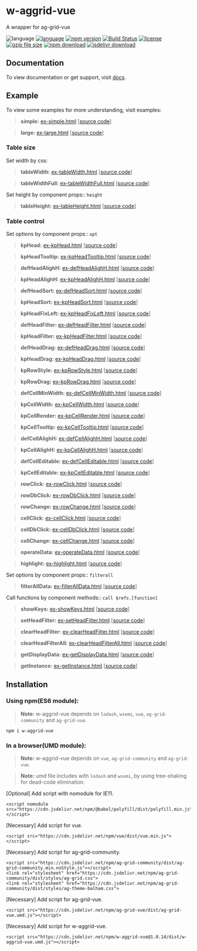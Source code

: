 # w-aggrid-vue
A wrapper for ag-grid-vue

![language](https://img.shields.io/badge/language-JavaScript-orange.svg) 
[![language](https://img.shields.io/badge/vue-2.x-brightgreen.svg)](https://github.com/vuejs/vue) 
[![npm version](http://img.shields.io/npm/v/w-aggrid-vue.svg?style=flat)](https://npmjs.org/package/w-aggrid-vue) 
[![Build Status](https://travis-ci.org/yuda-lyu/w-aggrid-vue.svg?branch=master)](https://travis-ci.org/yuda-lyu/w-aggrid-vue) 
[![license](https://img.shields.io/npm/l/w-aggrid-vue.svg?style=flat)](https://npmjs.org/package/w-aggrid-vue) 
[![gzip file size](http://img.badgesize.io/yuda-lyu/w-aggrid-vue/master/dist/w-aggrid-vue.umd.js.svg?compression=gzip)](https://github.com/yuda-lyu/w-aggrid-vue)
[![npm download](https://img.shields.io/npm/dt/w-aggrid-vue.svg)](https://npmjs.org/package/w-aggrid-vue) 
[![jsdelivr download](https://img.shields.io/jsdelivr/npm/hm/w-aggrid-vue.svg)](https://www.jsdelivr.com/package/npm/w-aggrid-vue)

## Documentation
To view documentation or get support, visit [docs](https://yuda-lyu.github.io/w-aggrid-vue/module-WAgGridVue.html).

## Example
To view some examples for more understanding, visit examples:

> **simple:** [ex-simple.html](https://yuda-lyu.github.io/w-aggrid-vue/examples/ex-simple.html) [[source code](https://github.com/yuda-lyu/w-aggrid-vue/blob/master/docs/examples/ex-simple.html)]

> **large:** [ex-large.html](https://yuda-lyu.github.io/w-aggrid-vue/examples/ex-large.html) [[source code](https://github.com/yuda-lyu/w-aggrid-vue/blob/master/docs/examples/ex-large.html)]

### Table size

Set width by css:

> **tableWidth:** [ex-tableWidth.html](https://yuda-lyu.github.io/w-aggrid-vue/examples/ex-tableWidth.html) [[source code](https://github.com/yuda-lyu/w-aggrid-vue/blob/master/docs/examples/ex-tableWidth.html)]

> **tableWidthFull:** [ex-tableWidthFull.html](https://yuda-lyu.github.io/w-aggrid-vue/examples/ex-tableWidthFull.html) [[source code](https://github.com/yuda-lyu/w-aggrid-vue/blob/master/docs/examples/ex-tableWidthFull.html)]

Set height by component props:: `height`

> **tableHeight:** [ex-tableHeight.html](https://yuda-lyu.github.io/w-aggrid-vue/examples/ex-tableHeight.html) [[source code](https://github.com/yuda-lyu/w-aggrid-vue/blob/master/docs/examples/ex-tableHeight.html)]

### Table control

Set options by component props:: `opt`

> **kpHead:** [ex-kpHead.html](https://yuda-lyu.github.io/w-aggrid-vue/examples/ex-kpHead.html) [[source code](https://github.com/yuda-lyu/w-aggrid-vue/blob/master/docs/examples/ex-kpHead.html)]

> **kpHeadTooltip:** [ex-kpHeadTooltip.html](https://yuda-lyu.github.io/w-aggrid-vue/examples/ex-kpHeadTooltip.html) [[source code](https://github.com/yuda-lyu/w-aggrid-vue/blob/master/docs/examples/ex-kpHeadTooltip.html)]

> **defHeadAlighH:** [ex-defHeadAlighH.html](https://yuda-lyu.github.io/w-aggrid-vue/examples/ex-defHeadAlighH.html) [[source code](https://github.com/yuda-lyu/w-aggrid-vue/blob/master/docs/examples/ex-defHeadAlighH.html)]

> **kpHeadAlighH:** [ex-kpHeadAlighH.html](https://yuda-lyu.github.io/w-aggrid-vue/examples/ex-kpHeadAlighH.html) [[source code](https://github.com/yuda-lyu/w-aggrid-vue/blob/master/docs/examples/ex-kpHeadAlighH.html)]

> **defHeadSort:** [ex-defHeadSort.html](https://yuda-lyu.github.io/w-aggrid-vue/examples/ex-defHeadSort.html) [[source code](https://github.com/yuda-lyu/w-aggrid-vue/blob/master/docs/examples/ex-defHeadSort.html)]

> **kpHeadSort:** [ex-kpHeadSort.html](https://yuda-lyu.github.io/w-aggrid-vue/examples/ex-kpHeadSort.html) [[source code](https://github.com/yuda-lyu/w-aggrid-vue/blob/master/docs/examples/ex-kpHeadSort.html)]

> **kpHeadFixLeft:** [ex-kpHeadFixLeft.html](https://yuda-lyu.github.io/w-aggrid-vue/examples/ex-kpHeadFixLeft.html) [[source code](https://github.com/yuda-lyu/w-aggrid-vue/blob/master/docs/examples/ex-kpHeadFixLeft.html)]

> **defHeadFilter:** [ex-defHeadFilter.html](https://yuda-lyu.github.io/w-aggrid-vue/examples/ex-defHeadFilter.html) [[source code](https://github.com/yuda-lyu/w-aggrid-vue/blob/master/docs/examples/ex-defHeadFilter.html)]

> **kpHeadFilter:** [ex-kpHeadFilter.html](https://yuda-lyu.github.io/w-aggrid-vue/examples/ex-kpHeadFilter.html) [[source code](https://github.com/yuda-lyu/w-aggrid-vue/blob/master/docs/examples/ex-kpHeadFilter.html)]

> **defHeadDrag:** [ex-defHeadDrag.html](https://yuda-lyu.github.io/w-aggrid-vue/examples/ex-defHeadDrag.html) [[source code](https://github.com/yuda-lyu/w-aggrid-vue/blob/master/docs/examples/ex-defHeadDrag.html)]

> **kpHeadDrag:** [ex-kpHeadDrag.html](https://yuda-lyu.github.io/w-aggrid-vue/examples/ex-kpHeadDrag.html) [[source code](https://github.com/yuda-lyu/w-aggrid-vue/blob/master/docs/examples/ex-kpHeadDrag.html)]

> **kpRowStyle:** [ex-kpRowStyle.html](https://yuda-lyu.github.io/w-aggrid-vue/examples/ex-kpRowStyle.html) [[source code](https://github.com/yuda-lyu/w-aggrid-vue/blob/master/docs/examples/ex-kpRowStyle.html)]

> **kpRowDrag:** [ex-kpRowDrag.html](https://yuda-lyu.github.io/w-aggrid-vue/examples/ex-kpRowDrag.html) [[source code](https://github.com/yuda-lyu/w-aggrid-vue/blob/master/docs/examples/ex-kpRowDrag.html)]

> **defCellMinWidth:** [ex-defCellMinWidth.html](https://yuda-lyu.github.io/w-aggrid-vue/examples/ex-defCellMinWidth.html) [[source code](https://github.com/yuda-lyu/w-aggrid-vue/blob/master/docs/examples/ex-defCellMinWidth.html)]

> **kpCellWidth:** [ex-kpCellWidth.html](https://yuda-lyu.github.io/w-aggrid-vue/examples/ex-kpCellWidth.html) [[source code](https://github.com/yuda-lyu/w-aggrid-vue/blob/master/docs/examples/ex-kpCellWidth.html)]

> **kpCellRender:** [ex-kpCellRender.html](https://yuda-lyu.github.io/w-aggrid-vue/examples/ex-kpCellRender.html) [[source code](https://github.com/yuda-lyu/w-aggrid-vue/blob/master/docs/examples/ex-kpCellRender.html)]

> **kpCellTooltip:** [ex-kpCellTooltip.html](https://yuda-lyu.github.io/w-aggrid-vue/examples/ex-kpCellTooltip.html) [[source code](https://github.com/yuda-lyu/w-aggrid-vue/blob/master/docs/examples/ex-kpCellTooltip.html)]

> **defCellAlighH:** [ex-defCellAlighH.html](https://yuda-lyu.github.io/w-aggrid-vue/examples/ex-defCellAlighH.html) [[source code](https://github.com/yuda-lyu/w-aggrid-vue/blob/master/docs/examples/ex-defCellAlighH.html)]

> **kpCellAlighH:** [ex-kpCellAlighH.html](https://yuda-lyu.github.io/w-aggrid-vue/examples/ex-kpCellAlighH.html) [[source code](https://github.com/yuda-lyu/w-aggrid-vue/blob/master/docs/examples/ex-kpCellAlighH.html)]

> **defCellEditable:** [ex-defCellEditable.html](https://yuda-lyu.github.io/w-aggrid-vue/examples/ex-defCellEditable.html) [[source code](https://github.com/yuda-lyu/w-aggrid-vue/blob/master/docs/examples/ex-defCellEditable.html)]

> **kpCellEditable:** [ex-kpCellEditable.html](https://yuda-lyu.github.io/w-aggrid-vue/examples/ex-kpCellEditable.html) [[source code](https://github.com/yuda-lyu/w-aggrid-vue/blob/master/docs/examples/ex-kpCellEditable.html)]

> **rowClick:** [ex-rowClick.html](https://yuda-lyu.github.io/w-aggrid-vue/examples/ex-rowClick.html) [[source code](https://github.com/yuda-lyu/w-aggrid-vue/blob/master/docs/examples/ex-rowClick.html)]

> **rowDbClick:** [ex-rowDbClick.html](https://yuda-lyu.github.io/w-aggrid-vue/examples/ex-rowDbClick.html) [[source code](https://github.com/yuda-lyu/w-aggrid-vue/blob/master/docs/examples/ex-rowDbClick.html)]

> **rowChange:** [ex-rowChange.html](https://yuda-lyu.github.io/w-aggrid-vue/examples/ex-rowChange.html) [[source code](https://github.com/yuda-lyu/w-aggrid-vue/blob/master/docs/examples/ex-rowChange.html)]

> **cellClick:** [ex-cellClick.html](https://yuda-lyu.github.io/w-aggrid-vue/examples/ex-cellClick.html) [[source code](https://github.com/yuda-lyu/w-aggrid-vue/blob/master/docs/examples/ex-cellClick.html)]

> **cellDbClick:** [ex-cellDbClick.html](https://yuda-lyu.github.io/w-aggrid-vue/examples/ex-cellDbClick.html) [[source code](https://github.com/yuda-lyu/w-aggrid-vue/blob/master/docs/examples/ex-cellDbClick.html)]

> **cellChange:** [ex-cellChange.html](https://yuda-lyu.github.io/w-aggrid-vue/examples/ex-cellChange.html) [[source code](https://github.com/yuda-lyu/w-aggrid-vue/blob/master/docs/examples/ex-cellChange.html)]

> **operateData:** [ex-operateData.html](https://yuda-lyu.github.io/w-aggrid-vue/examples/ex-operateData.html) [[source code](https://github.com/yuda-lyu/w-aggrid-vue/blob/master/docs/examples/ex-operateData.html)]

> **highlight:** [ex-highlight.html](https://yuda-lyu.github.io/w-aggrid-vue/examples/ex-highlight.html) [[source code](https://github.com/yuda-lyu/w-aggrid-vue/blob/master/docs/examples/ex-highlight.html)]

Set options by component props:: `filterall`

> **filterAllData:** [ex-filterAllData.html](https://yuda-lyu.github.io/w-aggrid-vue/examples/ex-filterAllData.html) [[source code](https://github.com/yuda-lyu/w-aggrid-vue/blob/master/docs/examples/ex-filterAllData.html)]

Call functions by component methods:: `call $refs.[function]`

> **showKeys:** [ex-showKeys.html](https://yuda-lyu.github.io/w-aggrid-vue/examples/ex-showKeys.html) [[source code](https://github.com/yuda-lyu/w-aggrid-vue/blob/master/docs/examples/ex-showKeys.html)]

> **setHeadFilter:** [ex-setHeadFilter.html](https://yuda-lyu.github.io/w-aggrid-vue/examples/ex-setHeadFilter.html) [[source code](https://github.com/yuda-lyu/w-aggrid-vue/blob/master/docs/examples/ex-setHeadFilter.html)]

> **clearHeadFilter:** [ex-clearHeadFilter.html](https://yuda-lyu.github.io/w-aggrid-vue/examples/ex-clearHeadFilter.html) [[source code](https://github.com/yuda-lyu/w-aggrid-vue/blob/master/docs/examples/ex-clearHeadFilter.html)]

> **clearHeadFilterAll:** [ex-clearHeadFilterAll.html](https://yuda-lyu.github.io/w-aggrid-vue/examples/ex-clearHeadFilterAll.html) [[source code](https://github.com/yuda-lyu/w-aggrid-vue/blob/master/docs/examples/ex-clearHeadFilterAll.html)]

> **getDisplayData:** [ex-getDisplayData.html](https://yuda-lyu.github.io/w-aggrid-vue/examples/ex-getDisplayData.html) [[source code](https://github.com/yuda-lyu/w-aggrid-vue/blob/master/docs/examples/ex-getDisplayData.html)]

> **getInstance:** [ex-getInstance.html](https://yuda-lyu.github.io/w-aggrid-vue/examples/ex-getInstance.html) [[source code](https://github.com/yuda-lyu/w-aggrid-vue/blob/master/docs/examples/ex-getInstance.html)]

## Installation
### Using npm(ES6 module):
> **Note:** w-aggrid-vue depends on `lodash`, `wsemi`, `vue`, `ag-grid-community` and `ag-grid-vue`.
```alias
npm i w-aggrid-vue
```

### In a browser(UMD module):
> **Note:** w-aggrid-vue depends on `vue`, `ag-grid-community` and `ag-grid-vue`.

> **Note:** umd file includes with `lodash` and `wsemi`, by using tree-shaking for dead-code elimination.

[Optional] Add script with nomodule for IE11.
```alias
<script nomodule src="https://cdn.jsdelivr.net/npm/@babel/polyfill/dist/polyfill.min.js"></script>
```
[Necessary] Add script for vue.
```alias
<script src="https://cdn.jsdelivr.net/npm/vue/dist/vue.min.js"></script>
```
[Necessary] Add script for ag-grid-community.
```alias
<script src="https://cdn.jsdelivr.net/npm/ag-grid-community/dist/ag-grid-community.min.noStyle.js"></script>
<link rel="stylesheet" href="https://cdn.jsdelivr.net/npm/ag-grid-community/dist/styles/ag-grid.css">
<link rel="stylesheet" href="https://cdn.jsdelivr.net/npm/ag-grid-community/dist/styles/ag-theme-balham.css">
```
[Necessary] Add script for ag-grid-vue.
```alias
<script src="https://cdn.jsdelivr.net/npm/ag-grid-vue/dist/ag-grid-vue.umd.js"></script>
```
[Necessary] Add script for w-aggrid-vue.
```alias
<script src="https://cdn.jsdelivr.net/npm/w-aggrid-vue@1.0.14/dist/w-aggrid-vue.umd.js"></script>
```
